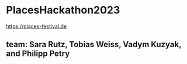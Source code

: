 # PlacesHackathon2023


https://places-festival.de

## team: Sara Rutz, Tobias Weiss, Vadym Kuzyak, and Philipp Petry
